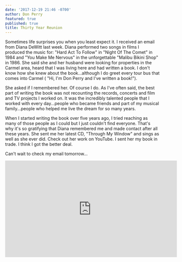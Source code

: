 ```yaml
---
date: '2017-12-19 21:46 -0700'
author: Don Perry
featured: true
published: true
title: Thirty Year Reunion
---
```

Sometimes life surprises you when you least expect it.  I received an email from Diana DeWitt last week.  Diana performed two songs in films I produced the music for:  "Hard Act To Follow" in "Night Of The Comet" in 1984 and "You Make Me Nervous" in the unforgettable "Malibu Bikini Shop" in 1986.  She said she and her husband were looking for properties in the Carmel area, heard that I was living here and had written a book.  I don't know how she knew about the book...although I do greet every tour bus that comes into Carmel ( "Hi, I'm Don Perry and I've written a book!").

She asked if I remembered her.  Of course I do.  As I've often said, the best part of writing the book was not recounting the records, concerts and film and TV projects I worked on.  It was the incredibly talented people that I worked with every day...people who became friends and part of my musical family...people who helped me live the dream for so many years.

When I started writing the book over five years ago, I tried reaching as many of those people as I could but I just couldn't find everyone.  That's why it's so gratifying that Diana remembered me and made contact after all these years.  She sent me her latest CD, "Through My Window" and sings as well as she ever did.  Check out her work on YouTube.  I sent her my book in trade.  I think I got the better deal.  

Can't wait to check my email tomorrow...

<iframe width="560" height="315" src="https://www.youtube.com/embed/2ApImxmuR60" frameborder="0" allow="accelerometer; autoplay; clipboard-write; encrypted-media; gyroscope; picture-in-picture" allowfullscreen></iframe>